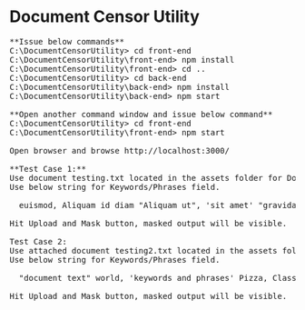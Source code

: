 # Document Censor Utility
<pre>
**Issue below commands**
C:\DocumentCensorUtility> cd front-end
C:\DocumentCensorUtility\front-end> npm install
C:\DocumentCensorUtility\front-end> cd ..
C:\DocumentCensorUtility> cd back-end
C:\DocumentCensorUtility\back-end> npm install
C:\DocumentCensorUtility\back-end> npm start

**Open another command window and issue below command**
C:\DocumentCensorUtility> cd front-end
C:\DocumentCensorUtility\front-end> npm start

Open browser and browse http://localhost:3000/

**Test Case 1:**
Use document testing.txt located in the assets folder for Document field.
Use below string for Keywords/Phrases field.

  euismod, Aliquam id diam "Aliquam ut", 'sit amet' "gravida rutrum" “Boston Red Sox”

Hit Upload and Mask button, masked output will be visible.

Test Case 2:
Use attached document testing2.txt located in the assets folder for Document field.
Use below string for Keywords/Phrases field.

  "document text" world, 'keywords and phrases' Pizza, Classified “The CIA”

Hit Upload and Mask button, masked output will be visible.
</pre>
